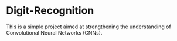 # Digit-Recognition
This is a simple project aimed at strengthening the understanding of Convolutional Neural Networks (CNNs). 
